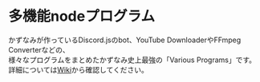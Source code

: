 # 多機能nodeプログラム
かずなみが作っているDiscord.jsのbot、YouTube DownloaderやFFmpeg Converterなどの、  
様々なプログラムをまとめたかずなみ史上最強の「Various Programs」です。
詳細については[Wiki](https://github.com/azkazunami36/various-programs/wiki)から確認してください。
